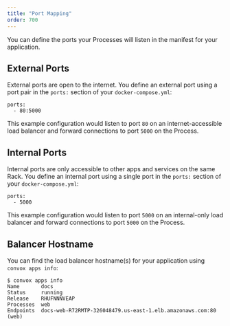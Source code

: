 ```yaml
---
title: "Port Mapping"
order: 700
---
```


You can define the ports your Processes will listen in the manifest for your application.

## External Ports

External ports are open to the internet. You define an external port using a port pair in the `ports:` section of your `docker-compose.yml`:

    ports:
      - 80:5000
      
This example configuration would listen to port `80` on an internet-accessible load balancer and forward connections to port `5000` on the Process.

## Internal Ports

Internal ports are only accessible to other apps and services on the same Rack. You define an internal port using a single port in the `ports:` section of your `docker-compose.yml`:

    ports:
      - 5000
      
This example configuration would listen to port `5000` on an internal-only load balancer and forward connections to port `5000` on the Process.

## Balancer Hostname

You can find the load balancer hostname(s) for your application using `convox apps info`:

    $ convox apps info 
    Name       docs
	Status     running
	Release    RHUFNNNVEAP
	Processes  web  
	Endpoints  docs-web-R72RMTP-326048479.us-east-1.elb.amazonaws.com:80 (web)